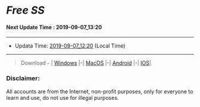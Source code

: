 
# *Free SS*

#### Next Update Time : 2019-09-07_13:20

---
* Updata Time: [2019-09-07_12:20](https://github.com/Geek-007/free-SS/blob/master/2019-09-07_12:20_FreeSS.txt) (Local Time)
---

> Download - | [Windows](https://github.com/shadowsocks/shadowsocks-windows/releases) |-| [MacOS](https://github.com/shadowsocks/shadowsocks-iOS/releases) |-| [Android](https://github.com/shadowsocks/shadowsocks-android/releases) |-| [IOS](https://itunes.apple.com/us/)|

### Disclaimer:
All accounts are from the Internet, non-profit purposes, only for everyone to learn and use, do not use for illegal purposes.
<br>
